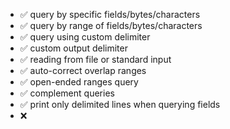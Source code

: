 - ✅ query by specific fields/bytes/characters
- ✅ query by range of fields/bytes/characters
- ✅ query using custom delimiter
- ✅ custom output delimiter
- ✅ reading from file or standard input
- ✅ auto-correct overlap ranges
- ✅ open-ended ranges query
- ✅ complement queries
- ✅ print only delimited lines when querying fields
- ❌